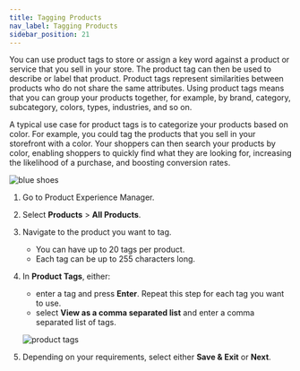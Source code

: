 ```yaml
---
title: Tagging Products
nav_label: Tagging Products
sidebar_position: 21
---
```


You can use product tags to store or assign a key word against a product or service that you sell in your store. The product tag can then be used to describe or label that product. Product tags represent similarities between products who do not share the same attributes. Using product tags means that you can group your products together, for example, by brand, category, subcategory, colors, types, industries, and so on.

A typical use case for product tags is to categorize your products based on color. For example, you could tag the products that you sell in your storefront with a color. Your shoppers can then search your products by color, enabling shoppers to quickly find what they are looking for, increasing the likelihood of a purchase, and boosting conversion rates.

![blue shoes](/assets/blue_shoes.png)

1. Go to Product Experience Manager. 
1. Select **Products** > **All Products**.
1. Navigate to the product you want to tag.
    - You can have up to 20 tags per product. 
    - Each tag can be up to 255 characters long.
1. In **Product Tags**, either:
   - enter a tag and press **Enter**. Repeat this step for each tag you want to use. 
   - select **View as a comma separated list** and enter a comma separated list of tags. 

    ![product tags](/assets/product_tags.png)

1. Depending on your requirements, select either **Save & Exit** or **Next**.

